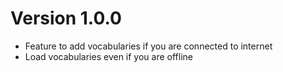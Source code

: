 # Version 1.0.0

- Feature to add vocabularies if you are connected to internet
- Load vocabularies even if you are offline
